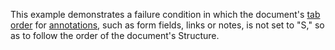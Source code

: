 This example demonstrates a failure condition in which the document's [tab order](https://www.pdfa.org/glossary-of-accessibility-terminology-in-pdf/#tab-order) for [annotations](https://www.pdfa.org/glossary-of-accessibility-terminology-in-pdf/#annotation), such as form fields, links or notes, is not set to "S," so as to follow the order of the document's Structure. 
